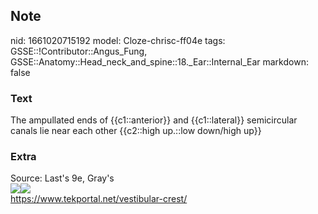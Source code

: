 ## Note
nid: 1661020715192
model: Cloze-chrisc-ff04e
tags: GSSE::!Contributor::Angus_Fung, GSSE::Anatomy::Head_neck_and_spine::18._Ear::Internal_Ear
markdown: false

### Text
The ampullated ends of {{c1::anterior}} and {{c1::lateral}} semicircular canals lie near each other {{c2::high up.::low down/high up}}

### Extra
<div>
  Source: Last's 9e, Gray's
</div>
<div><img src=
"paste-b8fba2aa970a46d1c698783899e21fdc3b3cbd5d.jpg"><img src= 
"vestibular-crest.jpg"></div>
<div>
  <a href=
  "https://www.tekportal.net/vestibular-crest/">https://www.tekportal.net/vestibular-crest/</a>
</div>
